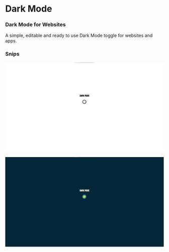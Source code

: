 # Dark Mode

### Dark Mode for Websites

A simple, editable and ready to use Dark Mode toggle for websites and apps.

### Snips

![Snip1](./images/Light.png)

![Snip2](./images/Dark.png)

